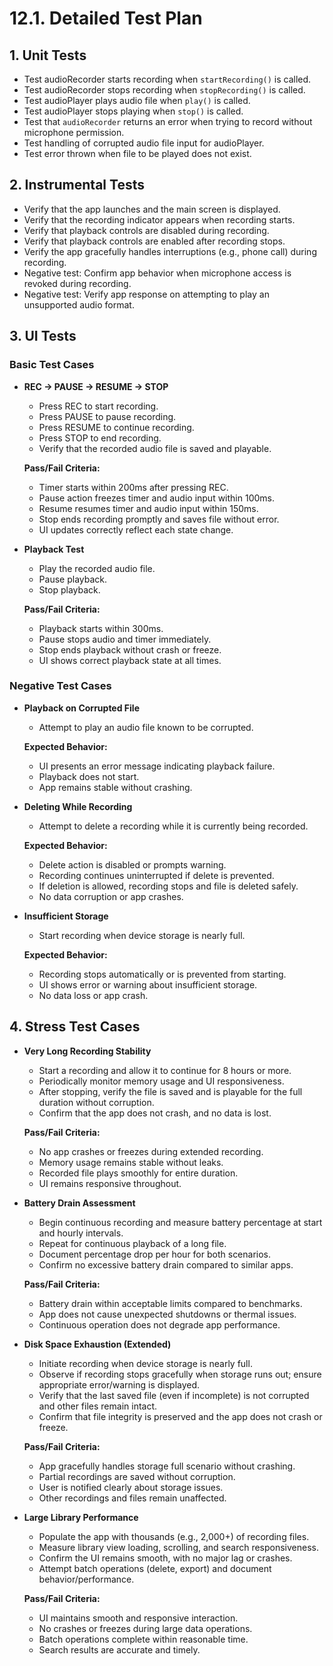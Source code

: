 # 12.1. Detailed Test Plan

## 1. Unit Tests

- Test audioRecorder starts recording when `startRecording()` is called.
- Test audioRecorder stops recording when `stopRecording()` is called.
- Test audioPlayer plays audio file when `play()` is called.
- Test audioPlayer stops playing when `stop()` is called.
- Test that `audioRecorder` returns an error when trying to record without microphone permission.
- Test handling of corrupted audio file input for audioPlayer.
- Test error thrown when file to be played does not exist.

## 2. Instrumental Tests

- Verify that the app launches and the main screen is displayed.
- Verify that the recording indicator appears when recording starts.
- Verify that playback controls are disabled during recording.
- Verify that playback controls are enabled after recording stops.
- Verify the app gracefully handles interruptions (e.g., phone call) during recording.
- Negative test: Confirm app behavior when microphone access is revoked during recording.
- Negative test: Verify app response on attempting to play an unsupported audio format.

## 3. UI Tests

### Basic Test Cases

- **REC → PAUSE → RESUME → STOP**
  - Press REC to start recording.
  - Press PAUSE to pause recording.
  - Press RESUME to continue recording.
  - Press STOP to end recording.
  - Verify that the recorded audio file is saved and playable.

  **Pass/Fail Criteria:**
  - Timer starts within 200ms after pressing REC.
  - Pause action freezes timer and audio input within 100ms.
  - Resume resumes timer and audio input within 150ms.
  - Stop ends recording promptly and saves file without error.
  - UI updates correctly reflect each state change.
  
- **Playback Test**
  - Play the recorded audio file.
  - Pause playback.
  - Stop playback.

  **Pass/Fail Criteria:**
  - Playback starts within 300ms.
  - Pause stops audio and timer immediately.
  - Stop ends playback without crash or freeze.
  - UI shows correct playback state at all times.

### Negative Test Cases

- **Playback on Corrupted File**
  - Attempt to play an audio file known to be corrupted.
  
  **Expected Behavior:**
  - UI presents an error message indicating playback failure.
  - Playback does not start.
  - App remains stable without crashing.

- **Deleting While Recording**
  - Attempt to delete a recording while it is currently being recorded.
  
  **Expected Behavior:**
  - Delete action is disabled or prompts warning.
  - Recording continues uninterrupted if delete is prevented.
  - If deletion is allowed, recording stops and file is deleted safely.
  - No data corruption or app crashes.

- **Insufficient Storage**
  - Start recording when device storage is nearly full.
  
  **Expected Behavior:**
  - Recording stops automatically or is prevented from starting.
  - UI shows error or warning about insufficient storage.
  - No data loss or app crash.

## 4. Stress Test Cases

- **Very Long Recording Stability**
  - Start a recording and allow it to continue for 8 hours or more.
  - Periodically monitor memory usage and UI responsiveness.
  - After stopping, verify the file is saved and is playable for the full duration without corruption.
  - Confirm that the app does not crash, and no data is lost.

  **Pass/Fail Criteria:**
  - No app crashes or freezes during extended recording.
  - Memory usage remains stable without leaks.
  - Recorded file plays smoothly for entire duration.
  - UI remains responsive throughout.

- **Battery Drain Assessment**
  - Begin continuous recording and measure battery percentage at start and hourly intervals.
  - Repeat for continuous playback of a long file.
  - Document percentage drop per hour for both scenarios.
  - Confirm no excessive battery drain compared to similar apps.

  **Pass/Fail Criteria:**
  - Battery drain within acceptable limits compared to benchmarks.
  - App does not cause unexpected shutdowns or thermal issues.
  - Continuous operation does not degrade app performance.

- **Disk Space Exhaustion (Extended)**
  - Initiate recording when device storage is nearly full.
  - Observe if recording stops gracefully when storage runs out; ensure appropriate error/warning is displayed.
  - Verify that the last saved file (even if incomplete) is not corrupted and other files remain intact.
  - Confirm that file integrity is preserved and the app does not crash or freeze.

  **Pass/Fail Criteria:**
  - App gracefully handles storage full scenario without crashing.
  - Partial recordings are saved without corruption.
  - User is notified clearly about storage issues.
  - Other recordings and files remain unaffected.

- **Large Library Performance**
  - Populate the app with thousands (e.g., 2,000+) of recording files.
  - Measure library view loading, scrolling, and search responsiveness.
  - Confirm the UI remains smooth, with no major lag or crashes.
  - Attempt batch operations (delete, export) and document behavior/performance.

  **Pass/Fail Criteria:**
  - UI maintains smooth and responsive interaction.
  - No crashes or freezes during large data operations.
  - Batch operations complete within reasonable time.
  - Search results are accurate and timely.

